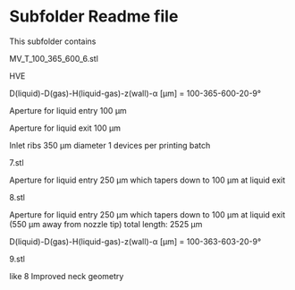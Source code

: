 # Subfolder Readme file
This subfolder contains

MV_T_100_365_600_6.stl 

HVE

D(liquid)-D(gas)-H(liquid-gas)-z(wall)-α [µm]
= 100-365-600-20-9°

Aperture for liquid entry
100 µm

Aperture for liquid exit
100 µm

Inlet ribs 350 µm diameter
1 devices per printing batch

7.stl

Aperture for liquid entry
250 µm which tapers down to 100 µm at liquid exit

8.stl

Aperture for liquid entry
250 µm which tapers down to 100 µm at liquid exit (550 µm away from nozzle tip)
total length: 2525 µm

D(liquid)-D(gas)-H(liquid-gas)-z(wall)-α [µm]
= 100-363-603-20-9°

9.stl

like 8
Improved neck geometry
